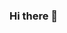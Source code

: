 ### Hi there 👋

<!--
**ArdaOzturk67/ArdaOzturk67** is a ✨ _special_ ✨ repository because its `README.md` (this file) appears on your GitHub profile.

Here are some ideas to get you started:

- 🔭 I’m currently working on getting better at coding
- 🌱 I’m currently learning coding
- 👯 I’m looking to collaborate on projects when I will ready
- 🤔 I’m looking for help with codingg
- 💬 Ask me about chess
- 📫 How to reach me: ardaoztrk@yahoo.com CS Student in Bilkent University
- 😄 Pronouns: he/him
- ⚡ Fun fact: ...
-->
